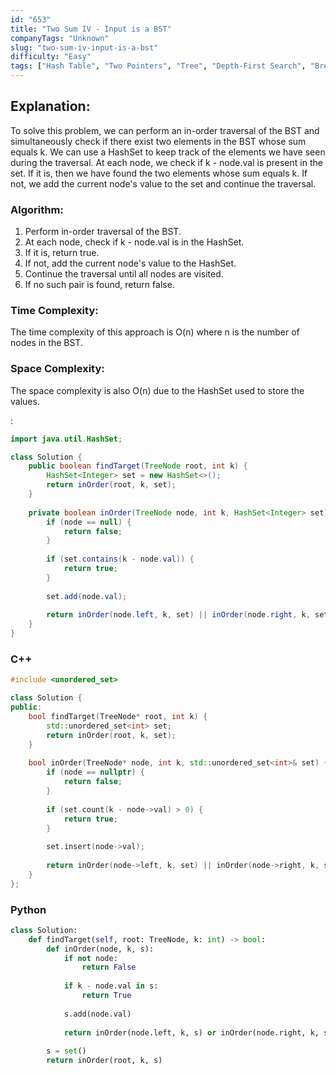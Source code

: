 ```yaml
---
id: "653"
title: "Two Sum IV - Input is a BST"
companyTags: "Unknown"
slug: "two-sum-iv-input-is-a-bst"
difficulty: "Easy"
tags: ["Hash Table", "Two Pointers", "Tree", "Depth-First Search", "Breadth-First Search", "Binary Search Tree", "Binary Tree"]
---
```


## Explanation:
To solve this problem, we can perform an in-order traversal of the BST and simultaneously check if there exist two elements in the BST whose sum equals k. We can use a HashSet to keep track of the elements we have seen during the traversal. At each node, we check if k - node.val is present in the set. If it is, then we have found the two elements whose sum equals k. If not, we add the current node's value to the set and continue the traversal.

### Algorithm:
1. Perform in-order traversal of the BST.
2. At each node, check if k - node.val is in the HashSet.
3. If it is, return true.
4. If not, add the current node's value to the HashSet.
5. Continue the traversal until all nodes are visited.
6. If no such pair is found, return false.

### Time Complexity:
The time complexity of this approach is O(n) where n is the number of nodes in the BST.

### Space Complexity:
The space complexity is also O(n) due to the HashSet used to store the values.

:

```java
import java.util.HashSet;

class Solution {
    public boolean findTarget(TreeNode root, int k) {
        HashSet<Integer> set = new HashSet<>();
        return inOrder(root, k, set);
    }
    
    private boolean inOrder(TreeNode node, int k, HashSet<Integer> set) {
        if (node == null) {
            return false;
        }
        
        if (set.contains(k - node.val)) {
            return true;
        }
        
        set.add(node.val);
        
        return inOrder(node.left, k, set) || inOrder(node.right, k, set);
    }
}
```

### C++
```cpp
#include <unordered_set>

class Solution {
public:
    bool findTarget(TreeNode* root, int k) {
        std::unordered_set<int> set;
        return inOrder(root, k, set);
    }
    
    bool inOrder(TreeNode* node, int k, std::unordered_set<int>& set) {
        if (node == nullptr) {
            return false;
        }
        
        if (set.count(k - node->val) > 0) {
            return true;
        }
        
        set.insert(node->val);
        
        return inOrder(node->left, k, set) || inOrder(node->right, k, set);
    }
};
```

### Python
```python
class Solution:
    def findTarget(self, root: TreeNode, k: int) -> bool:
        def inOrder(node, k, s):
            if not node:
                return False
            
            if k - node.val in s:
                return True
            
            s.add(node.val)
            
            return inOrder(node.left, k, s) or inOrder(node.right, k, s)
        
        s = set()
        return inOrder(root, k, s)
```